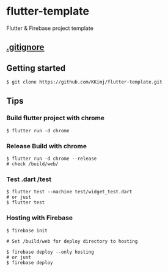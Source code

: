 # flutter-template

Flutter & Firebase project template

## [.gitignore](.gitignore)

## Getting started

```
$ git clone https://github.com/KKimj/flutter-template.git
```


## Tips

### Build flutter project with chrome 
```
$ flutter run -d chrome
```

### Release Build with chrome
```
$ flutter run -d chrome --release
# check /build/web/
```


### Test .dart /test
```
$ flutter test --machine test/widget_test.dart
# or just
$ flutter test
```

### Hosting with Firebase
```
$ firebase init

# Set /build/web for deploy directory to hosting

$ firebase deploy --only hosting
# or just
$ firebase deploy
```

